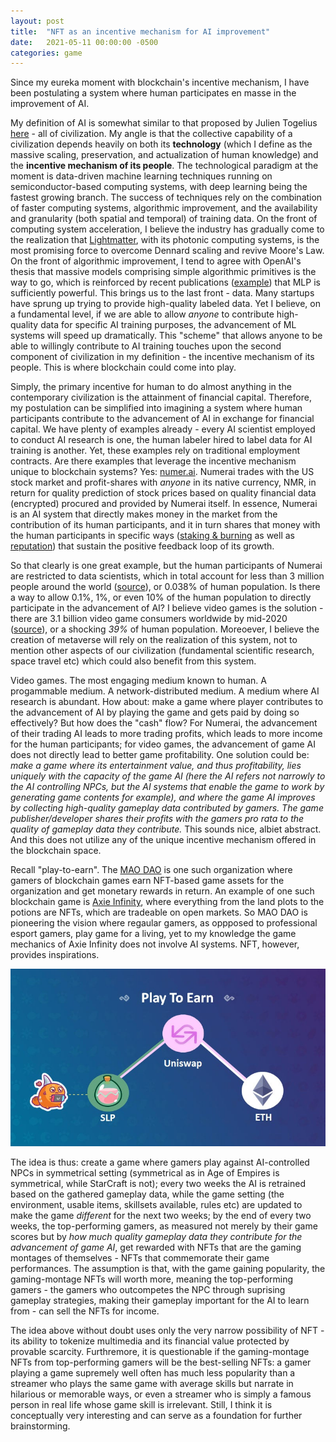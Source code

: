 ```yaml
---
layout: post
title:  "NFT as an incentive mechanism for AI improvement"
date:   2021-05-11 00:00:00 -0500
categories: game
---
```


Since my eureka moment with blockchain's incentive mechanism, I have been postulating a system where human participates en masse in the improvement of AI.

My definition of AI is somewhat similar to that proposed by Julien Togelius [here](http://togelius.blogspot.com/2020/10/how-many-agis-can-dance-on-head-of-pin.html) - all of civilization. My angle is that the collective capability of a civilization depends heavily on both its **technology** (which I define as the massive scaling, preservation, and actualization of human knowledge) and the **incentive mechanism of its people**. The technological paradigm at the moment is data-driven machine learning techniques running on semiconductor-based computing systems, with deep learning being the fastest growing branch. The success of techniques rely on the combination of faster computing systems, algorithmic improvement, and the availability and granularity (both spatial and temporal) of training data. On the front of computing system acceleration, I believe the industry has gradually come to the realization that [Lightmatter](https://lightmatter.co/), with its photonic computing systems, is the most promising force to overcome Dennard scaling and revive Moore's Law. On the front of algorithmic improvement, I tend to agree with OpenAI's thesis that massive models comprising simple algorithmic primitives is the way to go, which is reinforced by recent publications ([example](https://arxiv.org/abs/2105.08050)) that MLP is sufficiently powerful. This brings us to the last front - data. Many startups have sprung up trying to provide high-quality labeled data. Yet I believe, on a fundamental level, if we are able to allow *anyone* to contribute high-quality data for specific AI training purposes, the advancement of ML systems will speed up dramatically. This "scheme" that allows anyone to be able to willingly contribute to AI training touches upon the second component of civilization in my definition - the incentive mechanism of its people. This is where blockchain could come into play.

Simply, the primary incentive for human to do almost anything in the contemporary civilization is the attainment of financial capital. Therefore, my postulation can be simplified into imagining a system where human participants contribute to the advancement of AI in exchange for financial capital. We have plenty of examples already - every AI scientist employed to conduct AI research is one, the human labeler hired to label data for AI training is another. Yet, these examples rely on traditional employment contracts. Are there examples that leverage the incentive mechanism unique to blockchain systems? Yes: [numer.ai](https://numer.ai/). Numerai trades with the US stock market and profit-shares with *anyone* in its native currency, NMR, in return for quality prediction of stock prices based on quality financial data (encrypted) procured and provided by Numerai itself. In essence, Numerai is an AI system that directly makes money in the market from the contribution of its human participants, and it in turn shares that money with the human participants in specific ways ([staking & burning](https://docs.numer.ai/community-content/understanding-numerai/numerai-structure) as well as [reputation](https://docs.numer.ai/tournament/reputation)) that sustain the positive feedback loop of its growth.

So that clearly is one great example, but the human participants of Numerai are restricted to data scientists, which in total account for less than 3 million people around the world ([source](https://www.thisismetis.com/blog/how-complicated-is-the-data-science-population-a-comprehensive-look-at-ibm-mckinsey-and-linkedin)), or  0.038% of human population. Is there a way to allow 0.1%, 1%, or even 10% of the human population to directly participate in the advancement of AI? I believe video games is the solution - there are 3.1 billion video game consumers worldwide by mid-2020 ([source](https://www.givemesport.com/1653435-gaming-study-reveals-how-much-of-the-global-population-now-plays-video-games)), or a shocking *39%* of human population. Moreoever, I believe the creation of metaverse will rely on the realization of this system, not to mention other aspects of our civilization (fundamental scientific research, space travel etc) which could also benefit from this system.

Video games. The most engaging medium known to human. A progammable medium. A network-distributed medium. A medium where AI research is abundant. How about: make a game where player contributes to the advancement of AI by playing the game and gets paid by doing so effectively? But how does the "cash" flow? For Numerai, the advancement of their trading AI leads to more trading profits, which leads to more income for the human participants; for video games, the advancement of game AI does not directly lead to better game profitability. One solution could be: *make a game where its entertainment value, and thus profitability, lies uniquely with the capacity of the game AI (here the AI refers not narrowly to the AI controlling NPCs, but the AI systems that enable the game to work by generating game contents for example), and where the game AI improves by collecting high-quality gameplay data contributed by gamers. The game publisher/developer shares their profits with the gamers pro rata to the quality of gameplay data they contribute.* This sounds nice, albiet abstract. And this does not utilize any of the unique incentive mechanism offered in the blockchain space.

Recall "play-to-earn". The [MAO DAO](https://maonft.com/) is one such organization where gamers of blockchain games earn NFT-based game assets for the organization and get monetary rewards in return. An example of one such blockchain game is [Axie Infinity](https://axieinfinity.com/), where everything from the land plots to the potions are NFTs, which are tradeable on open markets. So MAO DAO is pioneering the vision where regaular gamers, as oppposed to professional esport gamers, play game for a living, yet to my knowledge the game mechanics of Axie Infinity does not involve AI systems. NFT, however, provides inspirations.

<img src="/assets/play-to-earn-axie.jpeg"/>

The idea is thus: create a game where gamers play against AI-controlled NPCs in symmetrical setting (symmetrical as in Age of Empires is symmetrical, while StarCraft is not); every two weeks the AI is retrained based on the gathered gameplay data, while the game setting (the environment, usable items, skillsets available, rules etc) are updated to make the game *different* for the next two weeks; by the end of every two weeks, the top-performing gamers, as measured not merely by their game scores but by *how much quality gameplay data they contribute for the advancement of game AI*, get rewarded with NFTs that are the gaming montages of themselves - NFTs that commemorate their game performances. The assumption is that, with the game gaining popularity, the gaming-montage NFTs will worth more, meaning the top-performing gamers - the gamers who outcompetes the NPC through suprising gameplay strategies, making their gameplay important for the AI to learn from - can sell the NFTs for income.

The idea above without doubt uses only the very narrow possibility of NFT - its ability to tokenize multimedia and its financial value protected by provable scarcity. Furthremore, it is questionable if the gaming-montage NFTs from top-performing gamers will be the best-selling NFTs: a gamer playing a game supremely well often has much less popularity than a streamer who plays the same game with average skills but narrate in hilarious or memorable ways, or even a streamer who is simply a famous person in real life whose game skill is irrelevant. Still, I think it is conceptually very interesting and can serve as a foundation for further brainstorming.
